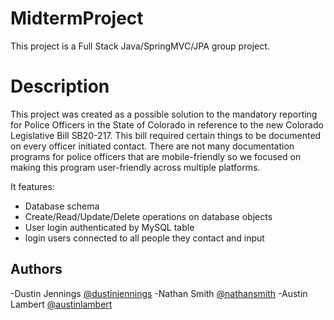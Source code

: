 # MidtermProject
This project is a Full Stack Java/SpringMVC/JPA group project.

# Description
This project was created as a possible solution to the mandatory reporting for Police Officers in the State of Colorado in reference to the new Colorado Legislative Bill SB20-217. This bill required certain things to be documented on every officer initiated contact. There are not many documentation programs for police officers that are mobile-friendly so we focused on making this program user-friendly across multiple platforms.

It features:
- Database schema
- Create/Read/Update/Delete operations on database objects
- User login authenticated by MySQL table
- login users connected to all people they contact and input

## Authors
-Dustin Jennings [@dustinjennings](https://github.com/Dustinj11)
-Nathan Smith [@nathansmith](https://github.com/nathansmithpiano)
-Austin Lambert [@austinlambert](https://github.com/aslusaf)
